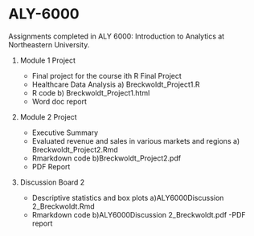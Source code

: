 # ALY-6000
Assignments completed in ALY 6000: Introduction to Analytics at Northeastern University.

1) Module 1 Project
      - Final project for the course ith R Final Project
      - Healthcare Data Analysis
      a) Breckwoldt_Project1.R
      - R code
      b) Breckwoldt_Project1.html 
      - Word doc report

2) Module 2 Project
      - Executive Summary
      - Evaluated revenue and sales in various markets and regions
      a) Breckwoldt_Project2.Rmd
      - Rmarkdown code
      b)Breckwoldt_Project2.pdf
      - PDF Report

3) Discussion Board 2
      - Descriptive statistics and box plots
      a)ALY6000Discussion 2_Breckwoldt.Rmd
      - Rmarkdown code
      b)ALY6000Discussion 2_Breckwoldt.pdf
      -PDF report
